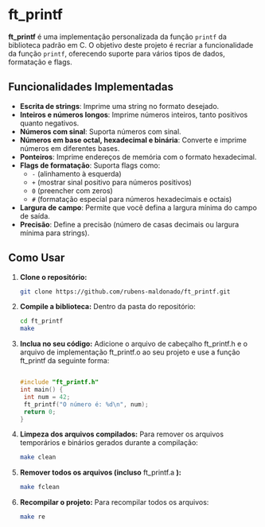 # ft_printf

**ft_printf** é uma implementação personalizada da função `printf` da biblioteca padrão em C. O objetivo deste projeto é recriar a funcionalidade da função `printf`, oferecendo suporte para vários tipos de dados, formatação e flags.

## Funcionalidades Implementadas

- **Escrita de strings**: Imprime uma string no formato desejado.
- **Inteiros e números longos**: Imprime números inteiros, tanto positivos quanto negativos.
- **Números com sinal**: Suporta números com sinal.
- **Números em base octal, hexadecimal e binária**: Converte e imprime números em diferentes bases.
- **Ponteiros**: Imprime endereços de memória com o formato hexadecimal.
- **Flags de formatação**: Suporta flags como:
  - `-` (alinhamento à esquerda)
  - `+` (mostrar sinal positivo para números positivos)
  - `0` (preencher com zeros)
  - `#` (formatação especial para números hexadecimais e octais)
- **Largura de campo**: Permite que você defina a largura mínima do campo de saída.
- **Precisão**: Define a precisão (número de casas decimais ou largura mínima para strings).

## Como Usar

1. **Clone o repositório:**
   ```bash
   git clone https://github.com/rubens-maldonado/ft_printf.git

2. **Compile a biblioteca:** Dentro da pasta do repositório:
    ```bash
    cd ft_printf
    make

3. **Inclua no seu código:** Adicione o arquivo de cabeçalho ft_printf.h e o arquivo de implementação ft_printf.o ao seu projeto e use a função ft_printf da seguinte forma:
    ```c

   #include "ft_printf.h"
   int main() {
     int num = 42;
     ft_printf("O número é: %d\n", num);
     return 0;
    }

4. **Limpeza dos arquivos compilados:** Para remover os arquivos temporários e binários gerados durante a compilação:
    ```bash
    make clean

5. **Remover todos os arquivos (incluso** ft_printf.a **):**
    ```bash
    make fclean

6. **Recompilar o projeto:** Para recompilar todos os arquivos:
    ```bash
    make re
